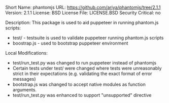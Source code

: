 Short Name: phantomjs
URL: https://github.com/ariya/phantomjs/tree/2.1.1
Version: 2.1.1
License: BSD
License File: LICENSE.BSD
Security Critical: no

Description:
This package is used to aid puppeteer in running phantom.js scripts:
- test/ - testsuite is used to validate puppeteer running phantom.js scripts
- boostrap.js - used to bootstrap puppeteer environment

Local Modifications:

- test/run_test.py was changed to run puppeteer instead of phantomjs
- Certain tests under test/ were changed where tests were unreasonably strict in their expectations
  (e.g. validating the exact format of error messages)
- bootstrap.js was changed to accept native modules as function arguments.
- test/run_test.py was enhanced to support "unsupported" directive
